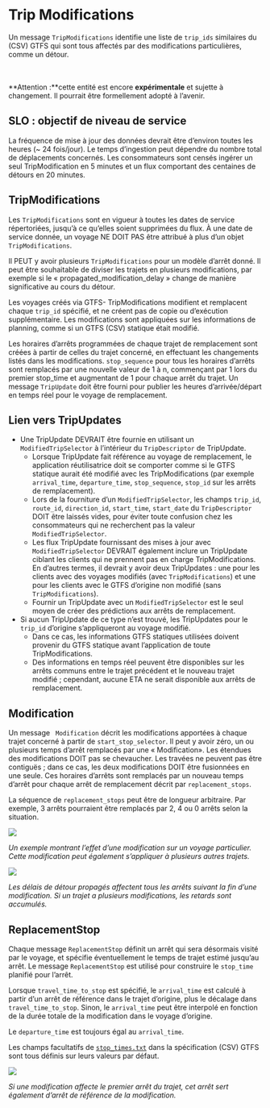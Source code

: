 # Trip Modifications 
 
 Un message `TripModifications` identifie une liste de `trip_ids` similaires du (CSV) GTFS qui sont tous affectés par des modifications particulières, comme un détour. 

<br><br> **Attention :**cette entité est encore **expérimentale** et sujette à changement. Il pourrait être formellement adopté à l’avenir. 
 
## SLO : objectif de niveau de service 
 
 La fréquence de mise à jour des données devrait être d’environ toutes les heures (~ 24 fois/jour). Le temps d’ingestion peut dépendre du nombre total de déplacements concernés. Les consommateurs sont censés ingérer un seul TripModification en 5 minutes et un flux comportant des centaines de détours en 20 minutes. 
 
## TripModifications 
 
 Les `TripModifications` sont en vigueur à toutes les dates de service répertoriées, jusqu’à ce qu’elles soient supprimées du flux. À une date de service donnée, un voyage NE DOIT PAS être attribué à plus d’un objet `TripModifications`. 
 
 Il PEUT y avoir plusieurs `TripModifications` pour un modèle d’arrêt donné. Il peut être souhaitable de diviser les trajets en plusieurs modifications, par exemple si le « propagated_modification_delay » change de manière significative au cours du détour. 
 
 Les voyages créés via GTFS- TripModifications modifient et remplacent chaque `trip_id` spécifié, et ne créent pas de copie ou d’exécution supplémentaire. Les modifications sont appliquées sur les informations de planning, comme si un GTFS (CSV) statique était modifié. 
 
 Les horaires d’arrêts programmées de chaque trajet de remplacement sont créées à partir de celles du trajet concerné, en effectuant les changements listés dans les modifications. `stop_sequence` pour tous les horaires d’arrêts sont remplacés par une nouvelle valeur de 1 à n, commençant par 1 lors du premier stop_time et augmentant de 1 pour chaque arrêt du trajet. Un message `TripUpdate` doit être fourni pour publier les heures d’arrivée/départ en temps réel pour le voyage de remplacement. 
 
 
## Lien vers TripUpdates 
 
 * Une TripUpdate DEVRAIT être fournie en utilisant un `ModifiedTripSelector` à l’intérieur du `TripDescriptor` de TripUpdate. 
    * Lorsque TripUpdate fait référence au voyage de remplacement, le application réutilisatrice doit se comporter comme si le GTFS statique aurait été modifié avec les TripModifications (par exemple `arrival_time`, `departure_time`, `stop_sequence`, `stop_id` sur les arrêts de remplacement). 
    * Lors de la fourniture d’un `ModifiedTripSelector`, les champs `trip_id`, `route_id`, `direction_id`, `start_time`, `start_date` du `TripDescriptor` DOIT être laissés vides, pour éviter toute confusion chez les consommateurs qui ne recherchent pas la valeur `ModifiedTripSelector`. 
    * Les flux TripUpdate fournissant des mises à jour avec `ModifiedTripSelector` DEVRAIT également inclure un TripUpdate ciblant les clients qui ne prennent pas en charge TripModifications. En d’autres termes, il devrait y avoir deux TripUpdates : une pour les clients avec des voyages modifiés (avec `TripModifications`) et une pour les clients avec le GTFS d’origine non modifié (sans `TripModifications`). 
    * Fournir un TripUpdate avec un `ModifiedTripSelector` est le seul moyen de créer des prédictions aux arrêts de remplacement. 
 * Si aucun TripUpdate de ce type n’est trouvé, les TripUpdates pour le `trip_id` d’origine s’appliqueront au voyage modifié. 
    * Dans ce cas, les informations GTFS statiques utilisées doivent provenir du GTFS statique avant l’application de toute TripModifications. 
     * Des informations en temps réel peuvent être disponibles sur les arrêts communs entre le trajet précédent et le nouveau trajet modifié ; cependant, aucune ETA ne serait disponible aux arrêts de remplacement. 
 
## Modification 
 
 Un message ` Modification` décrit les modifications apportées à chaque trajet concerné à partir de `start_stop_selector`. Il peut y avoir zéro, un ou plusieurs temps d’arrêt remplacés par une « Modification». Les étendues des modifications DOIT pas se chevaucher. Les travées ne peuvent pas être contiguës ; dans ce cas, les deux modifications DOIT être fusionnées en une seule. Ces horaires d’arrêts sont remplacés par un nouveau temps d’arrêt pour chaque arrêt de remplacement décrit par `replacement_stops`. 
 
 La séquence de `replacement_stops` peut être de longueur arbitraire. Par exemple, 3 arrêts pourraient être remplacés par 2, 4 ou 0 arrêts selon la situation. 
 
 ![](/../assets/trip-modification.png) 
 
 _Un exemple montrant l’effet d’une modification sur un voyage particulier. Cette modification peut également s’appliquer à plusieurs autres trajets._ 
 
 ![](/../assets/propagated-delay.png) 
 
 _Les délais de détour propagés affectent tous les arrêts suivant la fin d’une modification. Si un trajet a plusieurs modifications, les retards sont accumulés._ 
 
## ReplacementStop 
 
 Chaque message `ReplacementStop` définit un arrêt qui sera désormais visité par le voyage, et spécifie éventuellement le temps de trajet estimé jusqu’au arrêt. Le message `ReplacementStop` est utilisé pour construire le `stop_time` planifié pour l’arrêt. 
 
 Lorsque `travel_time_to_stop` est spécifié, le `arrival_time` est calculé à partir d’un arrêt de référence dans le trajet d’origine, plus le décalage dans `travel_time_to_stop`. Sinon, le `arrival_time` peut être interpolé en fonction de la durée totale de la modification dans le voyage d’origine. 
 
 Le `departure_time` est toujours égal au `arrival_time`. 
 
 Les champs facultatifs de [`stop_times.txt`](../../../schedule/reference/#stop_timestxt) dans la spécification (CSV) GTFS sont tous définis sur leurs valeurs par défaut. 
 
 ![](/../assets/first-stop-reference.png) 
 
 _Si une modification affecte le premier arrêt du trajet, cet arrêt sert également d’arrêt de référence de la modification._ 
